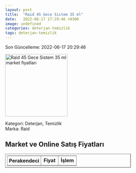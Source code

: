 ```yaml
---
layout: post
title:  "Raid 45 Gece Sistem 35 ml"
date:   2022-06-17 17:29:46 +0300
image: undefined
categories: deterjan-temizlik
tags: deterjan-temizlik
---
```


Son Güncelleme: 2022-06-17 20:29:46

<img src="undefined" width="200" alt="Raid 45 Gece Sistem 35 ml market fiyatları" />

Kategori: Deterjan, Temizlik
<br />
Marka: Raid

<h2>Market ve Online Satış Fiyatları</h2>

<table border="1" style="padding: 5px;width:80%;">
  <tr>
    <td style="padding: 5px;"><strong>Perakendeci</strong></td>
    <td><strong>Fiyat</strong></td>
    <td><strong>İşlem</strong></td>
  </tr>
  
</table>

